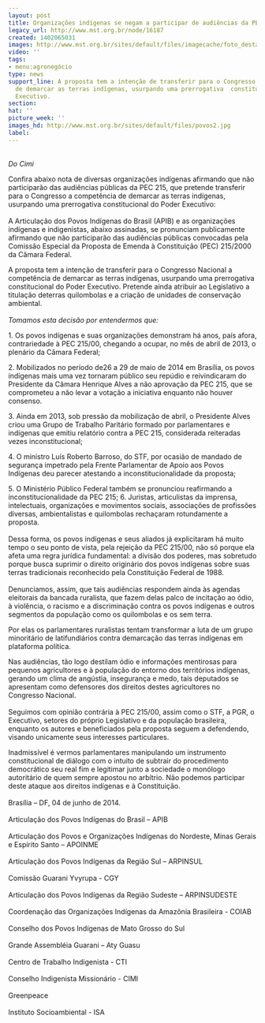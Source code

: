 ```yaml
---
layout: post
title: Organizações indígenas se negam a participar de audiências da PEC 215
legacy_url: http://www.mst.org.br/node/16187
created: 1402065031
images: http://www.mst.org.br/sites/default/files/imagecache/foto_destaque/povos2.jpg
video: ''
tags:
- menu:agronegócio
type: news
support_line: A proposta tem a intenção de transferir para o Congresso a  competência
  de demarcar as terras indígenas, usurpando uma prerrogativa  constitucional do Poder
  Executivo.
section: 
hat: ''
picture_week: ''
images_hd: http://www.mst.org.br/sites/default/files/povos2.jpg
label: 
---
```

<p><br><em>Do Cimi</em></p><p>Confira abaixo nota de diversas organizações indígenas afirmando que não  participarão das audiências públicas da PEC 215, que pretende  transferir para o Congresso a competência de demarcar as terras  indígenas, usurpando uma prerrogativa constitucional do Poder Executivo:<br><br>A Articulação dos Povos Indígenas do Brasil (APIB) e as organizações indígenas e indigenistas, abaixo assinadas, se pronunciam publicamente afirmando que não participarão das audiências públicas convocadas pela Comissão Especial da Proposta de Emenda à Constituição (PEC) 215/2000 da Câmara Federal.</p><p>A proposta tem a intenção de transferir para o Congresso Nacional a competência de demarcar as terras indígenas, usurpando uma prerrogativa constitucional do Poder Executivo. Pretende ainda atribuir ao Legislativo a titulação deterras quilombolas e a criação de unidades de conservação ambiental.<br><em><br>Tomamos esta decisão por entendermos que: </em></p><p>1. Os povos indígenas e suas organizações demonstram há anos, país afora, contrariedade à PEC 215/00, chegando a ocupar, no mês de abril de 2013, o plenário da Câmara Federal;</p><p>2. Mobilizados no período de26 a 29 de maio de 2014 em Brasília, os povos indígenas mais uma vez tornaram público seu repúdio e reivindicaram do Presidente da Câmara Henrique Alves a não aprovação da PEC 215, que se comprometeu a não levar a votação a iniciativa enquanto não houver consenso.</p><p>3. Ainda em 2013, sob pressão da mobilização de abril, o Presidente Alves criou uma Grupo de Trabalho Paritário formado por parlamentares e indígenas que emitiu relatório contra a PEC 215, considerada reiteradas vezes inconstitucional;</p><p>4. O ministro Luís Roberto Barroso, do STF, por ocasião de mandado de segurança impetrado pela Frente Parlamentar de Apoio aos Povos Indígenas deu parecer atestando a inconstitucionalidade da proposta;</p><p>5. O Ministério Público Federal também se pronunciou reafirmando a inconstitucionalidade da PEC 215; 6. Juristas, articulistas da imprensa, intelectuais, organizações e movimentos sociais, associações de profissões diversas, ambientalistas e quilombolas rechaçaram rotundamente a proposta.<br><br>Dessa forma, os povos indígenas e seus aliados já explicitaram há muito tempo o seu ponto de vista, pela rejeição da PEC 215/00, não só porque ela afeta uma regra jurídica fundamental: a divisão dos poderes, mas sobretudo porque busca suprimir o direito originário dos povos indígenas sobre suas terras tradicionais reconhecido pela Constituição Federal de 1988.<br><br>Denunciamos, assim, que tais audiências respondem ainda às agendas eleitorais da bancada ruralista, que fazem delas palco de incitação ao ódio, à violência, o racismo e a discriminação contra os povos indígenas e outros segmentos da população como os quilombolas e os sem terra.</p><p>Por elas os parlamentares ruralistas tentam transformar a luta de um grupo minoritário de latifundiários contra demarcação das terras indígenas em plataforma política.</p><p>Nas audiências, tão logo destilam ódio e informações mentirosas para pequenos agricultores e à população do entorno dos territórios indígenas, gerando um clima de angústia, insegurança e medo, tais deputados se apresentam como defensores dos direitos destes agricultores no Congresso Nacional.<br><br>Seguimos com opinião contrária à PEC 215/00, assim como o STF, a PGR, o Executivo, setores do próprio Legislativo e da população brasileira,&nbsp; enquanto os autores e beneficiados pela proposta seguem a defendendo, visando unicamente seus interesses particulares.</p><p>Inadmissível é vermos parlamentares manipulando um instrumento constitucional de diálogo com o intuito de subtrair do procedimento democrático seu real fim e legitimar junto a sociedade o monólogo autoritário de quem sempre apostou no arbítrio. Não podemos participar deste ataque aos direitos indígenas e à Constituição.<br><br>Brasília – DF, 04 de junho de 2014.<br><br>Articulação dos Povos Indígenas do Brasil – APIB<br><br>Articulação dos Povos e Organizações Indígenas do Nordeste, Minas Gerais e Espírito Santo – APOINME<br><br>Articulação dos Povos Indígenas da Região Sul – ARPINSUL<br><br>Comissão Guarani Yvyrupa - CGY<br><br>Articulação dos Povos Indígenas da Região Sudeste – ARPINSUDESTE<br><br>Coordenação das Organizações Indígenas da Amazônia Brasileira - COIAB<br><br>Conselho dos Povos Indígenas de Mato Grosso do Sul<br><br>Grande Assembléia Guarani – Aty Guasu<br><br>Centro de Trabalho Indigenista - CTI<br><br>Conselho Indigenista Missionário - CIMI<br><br>Greenpeace<br><br>Instituto Socioambiental - ISA<br>&nbsp;</p>
